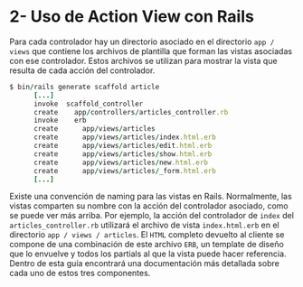 # 2- Uso de Action View con Rails

Para cada controlador hay un directorio asociado en el directorio `app / views` que contiene los archivos de plantilla que forman las vistas asociadas con ese controlador. Estos archivos se utilizan para mostrar la vista que resulta de cada acción del controlador.

```ruby
$ bin/rails generate scaffold article
      [...]
      invoke  scaffold_controller
      create    app/controllers/articles_controller.rb
      invoke    erb
      create      app/views/articles
      create      app/views/articles/index.html.erb
      create      app/views/articles/edit.html.erb
      create      app/views/articles/show.html.erb
      create      app/views/articles/new.html.erb
      create      app/views/articles/_form.html.erb
      [...]
```

Existe una convención de naming para las vistas en Rails. Normalmente, las vistas comparten su nombre con la acción del controlador asociado, como se puede ver más arriba. Por ejemplo, la acción del controlador de `index` del `articles_controller.rb` utilizará el archivo de vista `index.html.erb` en el directorio `app / views / articles`. El `HTML` completo devuelto al cliente se compone de una combinación de este archivo `ERB`, un template de diseño que lo envuelve y todos los partials al que la vista puede hacer referencia. Dentro de esta guía encontrará una documentación más detallada sobre cada uno de estos tres componentes.

